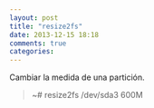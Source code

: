 ```yaml
---
layout: post
title: "resize2fs"
date: 2013-12-15 18:18
comments: true
categories: 
---
```

Cambiar la medida de una partición.

>~# resize2fs /dev/sda3 600M

